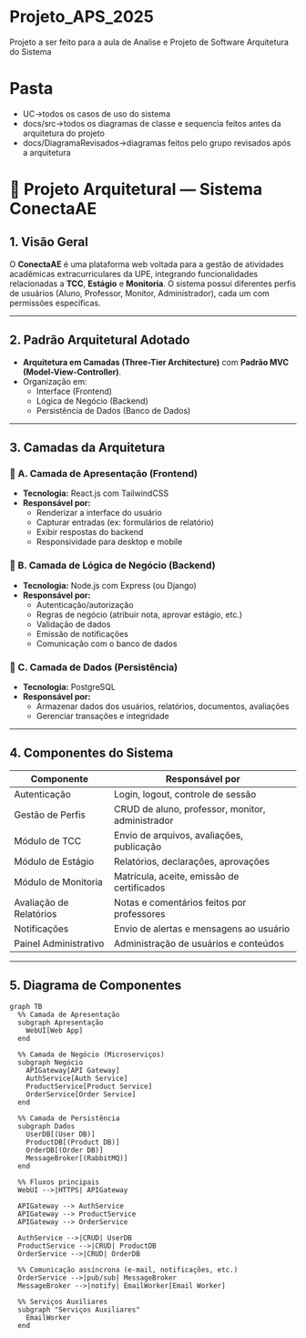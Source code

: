 # Projeto_APS_2025
Projeto  a ser feito para a aula de Analise e Projeto de Software
Arquitetura do Sistema
# Pasta
- UC->todos os casos de uso do sistema
- docs/src->todos os diagramas de classe e sequencia feitos antes da arquitetura do projeto
- docs/DiagramaRevisados->diagramas feitos pelo grupo revisados após a arquitetura 
# 📐 Projeto Arquitetural — Sistema ConectaAE

## 1. Visão Geral
O **ConectaAE** é uma plataforma web voltada para a gestão de atividades acadêmicas extracurriculares da UPE, integrando funcionalidades relacionadas a **TCC**, **Estágio** e **Monitoria**. O sistema possui diferentes perfis de usuários (Aluno, Professor, Monitor, Administrador), cada um com permissões específicas.

---

## 2. Padrão Arquitetural Adotado
- **Arquitetura em Camadas (Three-Tier Architecture)** com **Padrão MVC (Model-View-Controller)**.
- Organização em:
  - Interface (Frontend)
  - Lógica de Negócio (Backend)
  - Persistência de Dados (Banco de Dados)

---

## 3. Camadas da Arquitetura

### 🎨 A. Camada de Apresentação (Frontend)
- **Tecnologia:** React.js com TailwindCSS
- **Responsável por:**
  - Renderizar a interface do usuário
  - Capturar entradas (ex: formulários de relatório)
  - Exibir respostas do backend
  - Responsividade para desktop e mobile

### 🧠 B. Camada de Lógica de Negócio (Backend)
- **Tecnologia:** Node.js com Express (ou Django)
- **Responsável por:**
  - Autenticação/autorização
  - Regras de negócio (atribuir nota, aprovar estágio, etc.)
  - Validação de dados
  - Emissão de notificações
  - Comunicação com o banco de dados

### 💾 C. Camada de Dados (Persistência)
- **Tecnologia:** PostgreSQL
- **Responsável por:**
  - Armazenar dados dos usuários, relatórios, documentos, avaliações
  - Gerenciar transações e integridade

---

## 4. Componentes do Sistema

| Componente                | Responsável por                                                  |
|---------------------------|------------------------------------------------------------------|
| Autenticação              | Login, logout, controle de sessão                               |
| Gestão de Perfis          | CRUD de aluno, professor, monitor, administrador                |
| Módulo de TCC             | Envio de arquivos, avaliações, publicação                       |
| Módulo de Estágio         | Relatórios, declarações, aprovações                             |
| Módulo de Monitoria       | Matrícula, aceite, emissão de certificados                      |
| Avaliação de Relatórios   | Notas e comentários feitos por professores                      |
| Notificações              | Envio de alertas e mensagens ao usuário                         |
| Painel Administrativo     | Administração de usuários e conteúdos                           |

---

## 5. Diagrama de Componentes

```mermaid
graph TB
  %% Camada de Apresentação
  subgraph Apresentação
    WebUI[Web App]
  end

  %% Camada de Negócio (Microserviços)
  subgraph Negócio
    APIGateway[API Gateway]
    AuthService[Auth Service]
    ProductService[Product Service]
    OrderService[Order Service]
  end

  %% Camada de Persistência
  subgraph Dados
    UserDB[(User DB)]
    ProductDB[(Product DB)]
    OrderDB[(Order DB)]
    MessageBroker[(RabbitMQ)]
  end

  %% Fluxos principais
  WebUI -->|HTTPS| APIGateway

  APIGateway --> AuthService
  APIGateway --> ProductService
  APIGateway --> OrderService

  AuthService -->|CRUD| UserDB
  ProductService -->|CRUD| ProductDB
  OrderService -->|CRUD| OrderDB

  %% Comunicação assíncrona (e-mail, notificações, etc.)
  OrderService -->|pub/sub| MessageBroker
  MessageBroker -->|notify| EmailWorker[Email Worker]

  %% Serviços Auxiliares
  subgraph "Serviços Auxiliares"
    EmailWorker
  end
